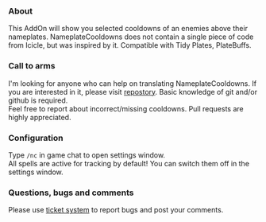 ### About
This AddOn will show you selected cooldowns of an enemies above their nameplates. NameplateCooldowns does not contain a single piece of code from Icicle, but was inspired by it. 
Compatible with Tidy Plates, PlateBuffs.

### Call to arms
I'm looking for anyone who can help on translating NameplateCooldowns. If you are interested in it, please visit [repostory](https://github.com/casualshammy/NameplateCooldowns/blob/master/LOCALIZATION-INFO.md). Basic knowledge of git and/or github is required.  
Feel free to report about incorrect/missing cooldowns. Pull requests are highly appreciated.  

### Configuration
Type `/nc` in game chat to open settings window.  
All spells are active for tracking by default! You can switch them off in the settings window.  

### Questions, bugs and comments
Please use [ticket system](https://github.com/casualshammy/NameplateCooldowns/issues) to report bugs and post your comments.  
